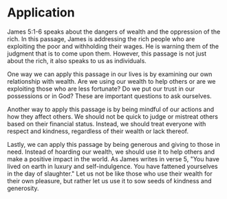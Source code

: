 # Application

James 5:1-6 speaks about the dangers of wealth and the oppression of the rich. In this passage, James is addressing the rich people who are exploiting the poor and withholding their wages. He is warning them of the judgment that is to come upon them. However, this passage is not just about the rich, it also speaks to us as individuals.

One way we can apply this passage in our lives is by examining our own relationship with wealth. Are we using our wealth to help others or are we exploiting those who are less fortunate? Do we put our trust in our possessions or in God? These are important questions to ask ourselves.

Another way to apply this passage is by being mindful of our actions and how they affect others. We should not be quick to judge or mistreat others based on their financial status. Instead, we should treat everyone with respect and kindness, regardless of their wealth or lack thereof.

Lastly, we can apply this passage by being generous and giving to those in need. Instead of hoarding our wealth, we should use it to help others and make a positive impact in the world. As James writes in verse 5, "You have lived on earth in luxury and self-indulgence. You have fattened yourselves in the day of slaughter." Let us not be like those who use their wealth for their own pleasure, but rather let us use it to sow seeds of kindness and generosity.